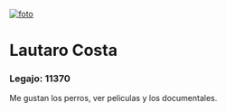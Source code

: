 <a href="https://ibb.co/2YBL2Bt"><img src="https://i.ibb.co/2YBL2Bt/foto.jpg" alt="foto" border="0"></a>
#  Lautaro Costa
### Legajo: 11370
Me gustan los perros, ver peliculas y los documentales.
